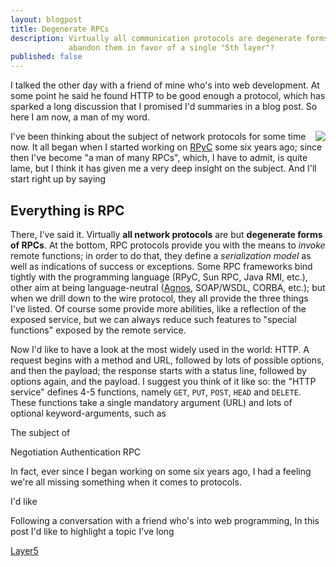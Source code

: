 ```yaml
---
layout: blogpost
title: Degenerate RPCs
description: Virtually all communication protocols are degenerate forms of RPC; so why not
             abandon them in favor of a single "5th layer"?
published: false
---
```


I talked the other day with a friend of mine who's into web development. At some point he said
he found HTTP to be good enough a protocol, which has sparked a long discussion that I promised
I'd summaries in a blog post. So here I am now, a man of my word.

<img src="https://www.tomerfiliba.com/static/res/2012-02-17-http.jpg" style="float: right; with: 250px" />

I've been thinking about the subject of network protocols for some time now. It all began when
I started working on [RPyC](http://rpys.sf.net) some six years ago; since then I've become
"a man of many RPCs", which, I have to admit, is quite lame, but I think it has given me a very
deep insight on the subject. And I'll start right up by saying

## Everything is RPC ##

There, I've said it. Virtually **all network protocols** are but **degenerate forms of RPCs**.
At the bottom, RPC protocols provide you with the means to *invoke* remote functions; in order to
do that, they define a *serialization model* as well as indications of success or exceptions. Some
RPC frameworks bind tightly with the programming language (RPyC, Sun RPC, Java RMI, etc.), other
aim at being language-neutral ([Agnos](http://agnos.sf.net), SOAP/WSDL, CORBA, etc.); but when
we drill down to the wire protocol, they all provide the three things I've listed. Of course some
provide more abilities, like a reflection of the exposed service, but we can always reduce such
features to "special functions" exposed by the remote service.

Now I'd like to have a look at the most widely used in the world: HTTP. A request begins with a
method and URL, followed by lots of possible options, and then the payload; the response starts
with a status line, followed by options again, and the payload. I suggest you think of it like
so: the "HTTP service" defines 4-5 functions, namely `GET`, `PUT`, `POST`, `HEAD` and `DELETE`.
These functions take a single mandatory argument (URL) and lots of optional keyword-arguments,
such as














The subject of

Negotiation
Authentication
RPC


 In fact, ever since I began working on
 some six years ago, I had a feeling we're all missing something when
it comes to protocols.

I'd like



Following a conversation with a friend who's into web programming,
In this post I'd like to highlight a topic I've long



[Layer5](https://github.com/tomerfiliba/layer5)
